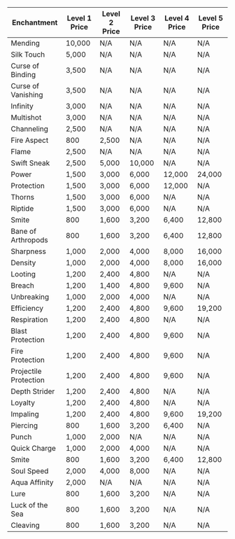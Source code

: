 | Enchantment           | Level 1 Price | Level 2 Price | Level 3 Price | Level 4 Price | Level 5 Price |
|-----------------------|---------------|---------------|---------------|---------------|---------------|
| Mending               | 10,000        | N/A           | N/A           | N/A           | N/A           |
| Silk Touch            | 5,000         | N/A           | N/A           | N/A           | N/A           |
| Curse of Binding      | 3,500         | N/A           | N/A           | N/A           | N/A           |
| Curse of Vanishing    | 3,500         | N/A           | N/A           | N/A           | N/A           |
| Infinity              | 3,000         | N/A           | N/A           | N/A           | N/A           |
| Multishot             | 3,000         | N/A           | N/A           | N/A           | N/A           |
| Channeling            | 2,500         | N/A           | N/A           | N/A           | N/A           |
| Fire Aspect           | 800           | 2,500         | N/A           | N/A           | N/A           |
| Flame                 | 2,500         | N/A           | N/A           | N/A           | N/A           |
| Swift Sneak           | 2,500         | 5,000         | 10,000        | N/A           | N/A           |
| Power                 | 1,500         | 3,000         | 6,000         | 12,000        | 24,000        |
| Protection            | 1,500         | 3,000         | 6,000         | 12,000        | N/A           |
| Thorns                | 1,500         | 3,000         | 6,000         | N/A           | N/A           |
| Riptide               | 1,500         | 3,000         | 6,000         | N/A           | N/A           |
| Smite                 | 800           | 1,600         | 3,200         | 6,400         | 12,800        |
| Bane of Arthropods    | 800           | 1,600         | 3,200         | 6,400         | 12,800        |
| Sharpness             | 1,000         | 2,000         | 4,000         | 8,000         | 16,000        |
| Density               | 1,000         | 2,000         | 4,000         | 8,000         | 16,000        |
| Looting               | 1,200         | 2,400         | 4,800         | N/A           | N/A           |
| Breach                | 1,200         | 1,400         | 4,800         | 9,600         | N/A           |
| Unbreaking            | 1,000         | 2,000         | 4,000         | N/A           | N/A           |
| Efficiency            | 1,200         | 2,400         | 4,800         | 9,600         | 19,200        |
| Respiration           | 1,200         | 2,400         | 4,800         | N/A           | N/A           |
| Blast Protection      | 1,200         | 2,400         | 4,800         | 9,600         | N/A           |
| Fire Protection       | 1,200         | 2,400         | 4,800         | 9,600         | N/A           |
| Projectile Protection | 1,200         | 2,400         | 4,800         | 9,600         | N/A           |
| Depth Strider         | 1,200         | 2,400         | 4,800         | N/A           | N/A           |
| Loyalty               | 1,200         | 2,400         | 4,800         | N/A           | N/A           |
| Impaling              | 1,200         | 2,400         | 4,800         | 9,600         | 19,200        |
| Piercing              | 800           | 1,600         | 3,200         | 6,400         | N/A           |
| Punch                 | 1,000         | 2,000         | N/A           | N/A           | N/A           |
| Quick Charge          | 1,000         | 2,000         | 4,000         | N/A           | N/A           |
| Smite                 | 800           | 1,600         | 3,200         | 6,400         | 12,800        |
| Soul Speed            | 2,000         | 4,000         | 8,000         | N/A           | N/A           |
| Aqua Affinity         | 2,000         | N/A           | N/A           | N/A           | N/A           |
| Lure                  | 800           | 1,600         | 3,200         | N/A           | N/A           |
| Luck of the Sea       | 800           | 1,600         | 3,200         | N/A           | N/A           |
| Cleaving              | 800           | 1,600         | 3,200         | N/A           | N/A           |
